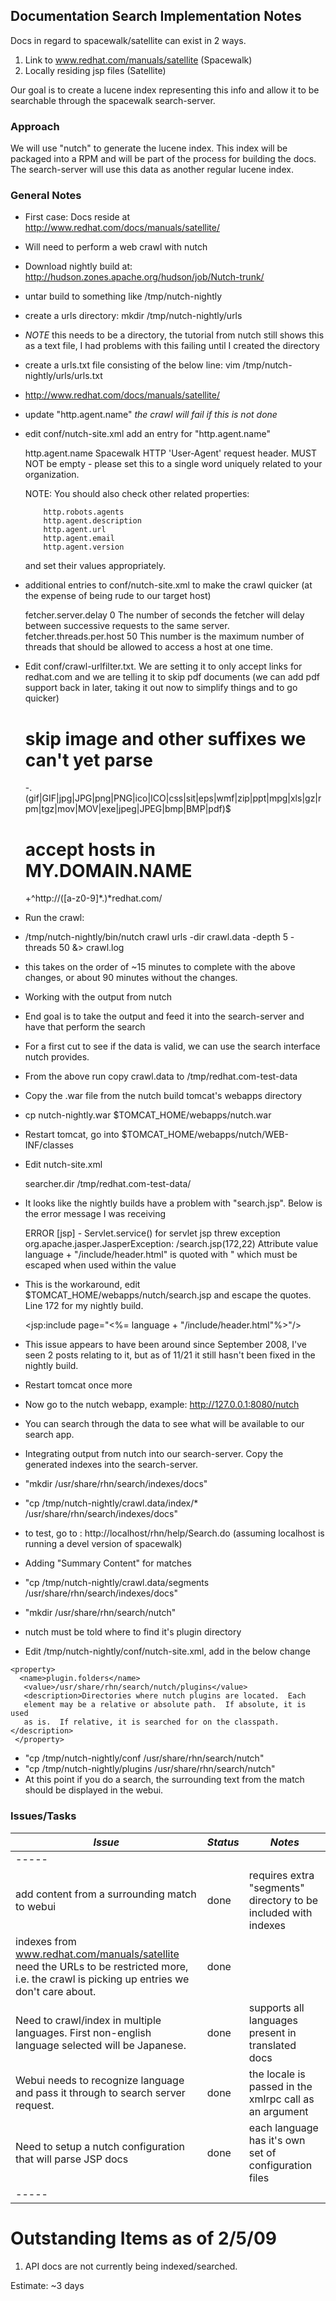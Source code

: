 ## Documentation Search Implementation Notes

Docs in regard to spacewalk/satellite can exist in 2 ways.

 1. Link to www.redhat.com/manuals/satellite  (Spacewalk)
 1. Locally residing jsp files  (Satellite)
 
Our goal is to create a lucene index representing this info and allow it to be searchable through the spacewalk search-server.
### Approach

We will use "nutch" to generate the lucene index.  This index will be packaged into a RPM and will be part of the process for building the docs. The search-server will use this data as another regular lucene index.  

### General Notes

* First case: Docs reside at http://www.redhat.com/docs/manuals/satellite/

 * Will need to perform a web crawl with nutch
 * Download nightly build at:  http://hudson.zones.apache.org/hudson/job/Nutch-trunk/
 * untar build to something like /tmp/nutch-nightly
 * create a urls directory:  mkdir /tmp/nutch-nightly/urls
  * *NOTE* this needs to be a directory, the tutorial from nutch still shows this as a text file, I had problems with this failing until I created the directory 
 * create a urls.txt file consisting of the below line:   vim /tmp/nutch-nightly/urls/urls.txt
  * http://www.redhat.com/docs/manuals/satellite/
 * update "http.agent.name" *the crawl will fail if this is not done*
  * edit conf/nutch-site.xml add an entry for "http.agent.name"

    <property>
      <name>http.agent.name</name>
      <value>Spacewalk</value>
      <description>HTTP 'User-Agent' request header. MUST NOT be empty - 
      please set this to a single word uniquely related to your organization.
    
      NOTE: You should also check other related properties:
    
            http.robots.agents
            http.agent.description
            http.agent.url
            http.agent.email
            http.agent.version
    
      and set their values appropriately.
    
      </description>
    </property>
 * additional entries to conf/nutch-site.xml to make the crawl quicker (at the expense of being rude to our target host)

    
    <property>
      <name>fetcher.server.delay</name>
      <value>0</value>
      <description>The number of seconds the fetcher will delay between 
       successive requests to the same server.</description>
    </property>
    
    <property>
      <name>fetcher.threads.per.host</name>
      <value>50</value>
      <description>This number is the maximum number of threads that
        should be allowed to access a host at one time.</description>
    </property>
 * Edit conf/crawl-urlfilter.txt.  We are setting it to only accept links for redhat.com and we are telling it to skip pdf documents (we can add pdf support back in later, taking it out now to simplify things and to go quicker)

    # skip image and other suffixes we can't yet parse
    -\.(gif|GIF|jpg|JPG|png|PNG|ico|ICO|css|sit|eps|wmf|zip|ppt|mpg|xls|gz|rpm|tgz|mov|MOV|exe|jpeg|JPEG|bmp|BMP|pdf)$
    
    # accept hosts in MY.DOMAIN.NAME
    +^http://([a-z0-9]*\.)*redhat.com/
 * Run the crawl:
  * /tmp/nutch-nightly/bin/nutch crawl urls -dir crawl.data -depth 5 -threads 50 &> crawl.log
   * this takes on the order of ~15 minutes to complete with the above changes, or about 90 minutes without the changes.

* Working with the output from nutch
 * End goal is to take the output and feed it into the search-server and have that perform the search
 * For a first cut to see if the data is valid, we can use the search interface nutch provides.
  * From the above run copy crawl.data to /tmp/redhat.com-test-data
  * Copy the .war file from the nutch build tomcat's webapps directory
   * cp nutch-nightly.war $TOMCAT_HOME/webapps/nutch.war
  * Restart tomcat, go into $TOMCAT_HOME/webapps/nutch/WEB-INF/classes
  * Edit nutch-site.xml

    <?xml version="1.0"?>
    <?xml-stylesheet type="text/xsl" href="configuration.xsl"?>
    
    <!-- Put site-specific property overrides in this file. -->
    
    <configuration>
    <property>
    <name>searcher.dir</name>
    <value>/tmp/redhat.com-test-data/</value>
    </property>
    
    </configuration>
    
  * It looks like the nightly builds have a problem with "search.jsp".  Below is the error message I was receiving

    ERROR [jsp] - Servlet.service() for servlet jsp threw exception
    org.apache.jasper.JasperException: /search.jsp(172,22) Attribute value  language + "/include/header.html" is quoted with " which must be escaped when used within the value
  * This is the workaround,  edit $TOMCAT_HOME/webapps/nutch/search.jsp and escape the quotes. Line 172 for my nightly build.

     <jsp:include page="<%= language + \"/include/header.html\"%>"/>
   * This issue appears to have been around since September 2008, I've seen 2 posts relating to it, but as of 11/21 it still hasn't been fixed in the nightly build. 
   * Restart tomcat once more
   * Now go to the nutch webapp, example: http://127.0.0.1:8080/nutch 
   * You can search through the data to see what will be available to our search app.

 * Integrating output from nutch into our search-server.  Copy the generated indexes into the search-server.
  * "mkdir /usr/share/rhn/search/indexes/docs"
  * "cp /tmp/nutch-nightly/crawl.data/index/* /usr/share/rhn/search/indexes/docs"
  * to test, go to : http://localhost/rhn/help/Search.do  (assuming localhost is running a devel version of spacewalk)
 * Adding "Summary Content" for matches
  * "cp /tmp/nutch-nightly/crawl.data/segments /usr/share/rhn/search/indexes/docs"
  * "mkdir /usr/share/rhn/search/nutch"
  *  nutch must be told where to find it's plugin directory
   * Edit /tmp/nutch-nightly/conf/nutch-site.xml, add in the below change

    <property>
      <name>plugin.folders</name>
       <value>/usr/share/rhn/search/nutch/plugins</value>
       <description>Directories where nutch plugins are located.  Each
       element may be a relative or absolute path.  If absolute, it is used
       as is.  If relative, it is searched for on the classpath.</description>
     </property>
  * "cp /tmp/nutch-nightly/conf /usr/share/rhn/search/nutch"
  * "cp /tmp/nutch-nightly/plugins /usr/share/rhn/search/nutch"
  * At this point if you do a search, the surrounding text from the match should be displayed in the webui.
### Issues/Tasks



|   *Issue*  |  *Status*  |  *Notes*  |
| --- | --- | --- |
|   -----   |    |    |
|   add content from a surrounding match to webui  |  done  |  requires extra "segments" directory to be included with indexes  |
|   indexes from www.redhat.com/manuals/satellite need the URLs to be restricted more, i.e. the crawl is picking up entries we don't care about.   |  done  |    |
|   Need to crawl/index in multiple languages.  First non-english language selected will be Japanese.   |  done  |  supports all languages present in translated docs  |
|   Webui needs to recognize language and pass it through to search server request.   |  done  |  the locale is passed in the xmlrpc call as an argument   |
|   Need to setup a nutch configuration that will parse JSP docs  |  done  |  each language has it's own set of configuration files   |
|   -----   |    |    |
# Outstanding Items as of 2/5/09

 1. API docs are not currently being indexed/searched.  

 Estimate: ~3 days

  